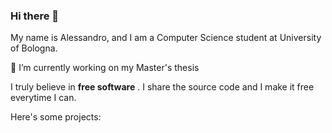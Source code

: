 ### Hi there 👋
My name is Alessandro, and I am a Computer Science student at University of Bologna.

🔭 I’m currently working on my Master's thesis 

I truly believe in **free software** .
I share the source code and I make it free everytime I can. 

Here's some projects: 

<!--
**alefreda/alefreda** is a ✨ _special_ ✨ repository because its `README.md` (this file) appears on your GitHub profile.

Here are some ideas to get you started:

- 🔭 I’m currently working on ...
- 🌱 I’m currently learning ...
- 👯 I’m looking to collaborate on ...
- 🤔 I’m looking for help with ...
- 💬 Ask me about ...
- 📫 How to reach me: ...
- 😄 Pronouns: ...
- ⚡ Fun fact: ...
-->
